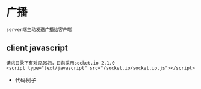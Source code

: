 # 广播
    server端主动发送广播给客户端
  
## client javascript
    请求目录下有对应JS包，目前采用socket.io 2.1.0
    <script type="text/javascript" src="/socket.io/socket.io.js"></script>
    
- 代码例子


    <script type="text/javascript" src="/socket.io/socket.io.js"></script>
    <script>
        var socket = io.connect('http://localhost:3000?userName=xxx');
        socket.on("countMsg",function (data) {
            console.log(data)
        });
    
        var sendSocket = io.connect('http://localhost:3000');
        function sendDCN() {
            var data = {};
            data.roomName = "xxx";
            data.eventName = "countMsg";
            data.text = 99;
            sendSocket.emit("broadcastInfo",data);
        }
    </script>
    
